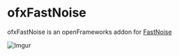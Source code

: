 # ofxFastNoise
ofxFastNoise is an openFrameworks addon for [FastNoise](https://github.com/Auburns/FastNoise)


![Imgur](https://i.imgur.com/arWqGTe.png)